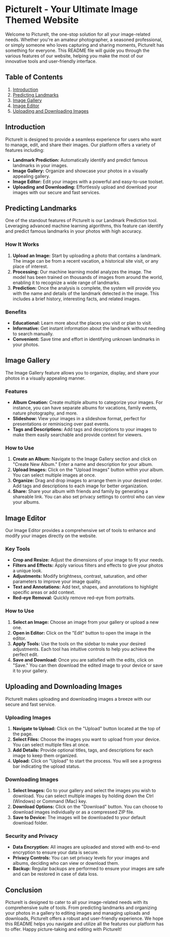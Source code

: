 # PictureIt - Your Ultimate Image Themed Website

Welcome to PictureIt, the one-stop solution for all your image-related needs. Whether you're an amateur photographer, a seasoned professional, or simply someone who loves capturing and sharing moments, PictureIt has something for everyone. This README file will guide you through the various features of our website, helping you make the most of our innovative tools and user-friendly interface.

## Table of Contents
1. [Introduction](#introduction)
2. [Predicting Landmarks](#predicting-landmarks)
3. [Image Gallery](#image-gallery)
4. [Image Editor](#image-editor)
5. [Uploading and Downloading Images](#uploading-and-downloading-images)

## Introduction

PictureIt is designed to provide a seamless experience for users who want to manage, edit, and share their images. Our platform offers a variety of features including:
- **Landmark Prediction:** Automatically identify and predict famous landmarks in your images.
- **Image Gallery:** Organize and showcase your photos in a visually appealing gallery.
- **Image Editor:** Edit your images with a powerful and easy-to-use toolset.
- **Uploading and Downloading:** Effortlessly upload and download your images with our secure and fast services.

## Predicting Landmarks

One of the standout features of PictureIt is our Landmark Prediction tool. Leveraging advanced machine learning algorithms, this feature can identify and predict famous landmarks in your photos with high accuracy.

### How It Works
1. **Upload an Image:** Start by uploading a photo that contains a landmark. The image can be from a recent vacation, a historical site visit, or any place of interest.
2. **Processing:** Our machine learning model analyzes the image. The model has been trained on thousands of images from around the world, enabling it to recognize a wide range of landmarks.
3. **Prediction:** Once the analysis is complete, the system will provide you with the name and details of the landmark detected in the image. This includes a brief history, interesting facts, and related images.

### Benefits
- **Educational:** Learn more about the places you visit or plan to visit.
- **Informative:** Get instant information about the landmark without needing to search manually.
- **Convenient:** Save time and effort in identifying unknown landmarks in your photos.

## Image Gallery

The Image Gallery feature allows you to organize, display, and share your photos in a visually appealing manner. 

### Features
- **Album Creation:** Create multiple albums to categorize your images. For instance, you can have separate albums for vacations, family events, nature photography, and more.
- **Slideshow:** View your images in a slideshow format, perfect for presentations or reminiscing over past events.
- **Tags and Descriptions:** Add tags and descriptions to your images to make them easily searchable and provide context for viewers.

### How to Use
1. **Create an Album:** Navigate to the Image Gallery section and click on "Create New Album." Enter a name and description for your album.
2. **Upload Images:** Click on the "Upload Images" button within your album. You can select multiple images at once.
3. **Organize:** Drag and drop images to arrange them in your desired order. Add tags and descriptions to each image for better organization.
4. **Share:** Share your album with friends and family by generating a shareable link. You can also set privacy settings to control who can view your albums.

## Image Editor

Our Image Editor provides a comprehensive set of tools to enhance and modify your images directly on the website. 

### Key Tools
- **Crop and Resize:** Adjust the dimensions of your image to fit your needs.
- **Filters and Effects:** Apply various filters and effects to give your photos a unique look.
- **Adjustments:** Modify brightness, contrast, saturation, and other parameters to improve your image quality.
- **Text and Annotations:** Add text, shapes, and annotations to highlight specific areas or add context.
- **Red-eye Removal:** Quickly remove red-eye from portraits.

### How to Use
1. **Select an Image:** Choose an image from your gallery or upload a new one.
2. **Open in Editor:** Click on the "Edit" button to open the image in the editor.
3. **Apply Tools:** Use the tools on the sidebar to make your desired adjustments. Each tool has intuitive controls to help you achieve the perfect edit.
4. **Save and Download:** Once you are satisfied with the edits, click on "Save." You can then download the edited image to your device or save it to your gallery.

## Uploading and Downloading Images

PictureIt makes uploading and downloading images a breeze with our secure and fast service.

### Uploading Images
1. **Navigate to Upload:** Click on the "Upload" button located at the top of the page.
2. **Select Files:** Choose the images you want to upload from your device. You can select multiple files at once.
3. **Add Details:** Provide optional titles, tags, and descriptions for each image to keep them organized.
4. **Upload:** Click on "Upload" to start the process. You will see a progress bar indicating the upload status.

### Downloading Images
1. **Select Images:** Go to your gallery and select the images you wish to download. You can select multiple images by holding down the Ctrl (Windows) or Command (Mac) key.
2. **Download Options:** Click on the "Download" button. You can choose to download images individually or as a compressed ZIP file.
3. **Save to Device:** The images will be downloaded to your default download folder. 

### Security and Privacy
- **Data Encryption:** All images are uploaded and stored with end-to-end encryption to ensure your data is secure.
- **Privacy Controls:** You can set privacy levels for your images and albums, deciding who can view or download them.
- **Backup:** Regular backups are performed to ensure your images are safe and can be restored in case of data loss.

## Conclusion

PictureIt is designed to cater to all your image-related needs with its comprehensive suite of tools. From predicting landmarks and organizing your photos in a gallery to editing images and managing uploads and downloads, PictureIt offers a robust and user-friendly experience. We hope this README helps you navigate and utilize all the features our platform has to offer. Happy picture-taking and editing with PictureIt!
